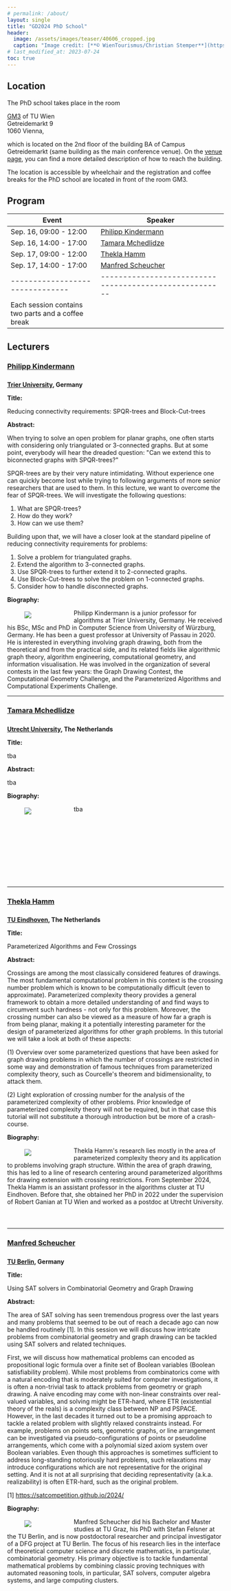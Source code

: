 ```yaml
---
# permalink: /about/
layout: single
title: "GD2024 PhD School"
header:
  image: /assets/images/teaser/40606_cropped.jpg
  caption: "Image credit: [**© WienTourismus/Christian Stemper**](https://foto.wien.info/Bild/Alle/44643)"
# last_modified_at: 2023-07-24
toc: true
---
```


<style type="text/css">
  h3 {
    padding-bottom: .5em;
  }

  div.bio {
    min-height: 175px;
  }

  div.bio > figure {
    margin-bottom: 0;
    margin-top: 5px;
    float: left;
    width: 18%;
    align: left;
    margin-right: 24px;
  }
  div.bio > figure > img {
    margin-bottom: 0;
  }

  div.bio + * {
    clear: both;
  }
</style>

## Location
The PhD school takes place in the room

<a href="https://tuw-maps.tuwien.ac.at/?poi-id=11169&floor=2" target="_blank">GM3</a> of TU Wien<br>
Getreidemarkt 9<br>
1060 Vienna,

which is located on the 2nd floor of the building BA of Campus Getreidemarkt (same building as the main conference venue).
On the <a href="../venue">venue page</a>, you can find a more detailed description of how to reach the building.

The location is accessible by wheelchair and the registration and coffee breaks for the PhD school are located in front of the room GM3.

## Program

| Event                         | Speaker                                              |
|-------------------------------|------------------------------------------------------|
| Sep. 16, 09:00 - 12:00        | <a href="#philipp-kindermann">Philipp Kindermann</a> |
| Sep. 16, 14:00 - 17:00	      | <a href="#tamara-mchedlidze">Tamara Mchedlidze</a>   |
| Sep. 17, 09:00 - 12:00	      | <a href="#thekla-hamm">Thekla Hamm</a>               |              
| Sep. 17, 14:00 - 17:00	      | <a href="#manfred-scheucher">Manfred Scheucher</a>   |
|-------------------------------|------------------------------------------------------|
| Each session contains two parts and a coffee break

 
## Lecturers

### [Philipp Kindermann](https://algo.uni-trier.de/~kindermann)

<p> <strong><a href="https://www.uni-trier.de/">Trier University</a>, Germany</strong> </p>

<p> <strong> Title: </strong> </p>
<p> Reducing connectivity requirements: SPQR-trees and Block-Cut-trees </p>
<p> <strong> Abstract: </strong> </p>
<p> When trying to solve an open problem for planar graphs, one often starts with considering only triangulated or 3-connected graphs. But at some point, everybody will hear the dreaded question: "Can we extend this to biconnected graphs with SPQR-trees?"</p>
<p>SPQR-trees are by their very nature intimidating. Without experience one can quickly become lost while trying to following arguments of more senior researchers that are used to them. In this lecture, we want to overcome the fear of SPQR-trees. We will investigate the following questions:
<ol>
<li> What are SPQR-trees?</li>
<li> How do they work?</li>
<li> How can we use them?</li>
</ol></p>
<p>Building upon that, we will have a closer look at the standard pipeline of reducing connectivity requirements for problems: 
<ol>
<li> Solve a problem for triangulated graphs.</li>
<li> Extend the algorithm to 3-connected graphs.</li>
<li> Use SPQR-trees to further extend it to 2-connected graphs.</li>
<li> Use Block-Cut-trees to solve the problem on 1-connected graphs.</li>
<li> Consider how to handle disconnected graphs.</li>
</ol></p>

<p> <strong> Biography: </strong> </p>
<div class="bio">
  <figure >
  <img src="../../assets/images/lecturer/Philipp_Kindermann_cropped.jpg">
  <!-- <footer style="font-size: 12px"></footer> -->
  <!-- <figcaption>Caption goes here</figcaption> -->
</figure>
<p> Philipp Kindermann is a junior professor for algorithms at Trier University, Germany. He received his BSc, MSc and PhD in Computer Science from University of Würzburg, Germany. He has been a guest professor at University of Passau in 2020.  He is interested in everything involving graph drawing, both from the theoretical and from the practical side, and its related fields like algorithmic graph theory, algorithm engineering, computational geometry, and information visualisation. He was involved in the organization of several contests in the last few years: the Graph Drawing Contest, the Computational Geometry Challenge, and the Parameterized Algorithms and Computational Experiments Challenge. </p>
</div>

<hr>

### [Tamara Mchedlidze](https://www.uu.nl/staff/TMtsentlintze1)
<p> <strong><a href="https://www.uu.nl/">Utrecht University</a>, The Netherlands</strong> </p>

<p> <strong> Title: </strong> </p>
<p> tba </p>
<p> <strong> Abstract: </strong> </p>
<p> tba </p>

<p> <strong> Biography: </strong> </p>
<div class="bio">
  <figure>
  <img src="../../assets/images/lecturer/Tamara_Mchedlidze_cropped.jpg">
  <!-- <footer style="font-size: 12px"></footer> -->
  <!-- <figcaption>Caption goes here</figcaption> -->
</figure>
<p> tba </p>
</div>

<hr>

### [Thekla Hamm](https://www.ac.tuwien.ac.at/people/thamm/)
<p> <strong><a href="https://www.tue.nl/">TU Eindhoven</a>, The Netherlands</strong> </p>

<p> <strong> Title: </strong> </p>
<p> Parameterized Algorithms and Few Crossings </p>
<p> <strong> Abstract: </strong> </p>
<p> Crossings are among the most classically considered features of drawings. The most fundamental computational problem in this context is the crossing number problem which is known to be computationally difficult (even to approximate). Parameterized complexity theory provides a general framework to obtain a more detailed understanding of and find ways to circumvent such hardness - not only for this problem. Moreover, the crossing number can also be viewed as a measure of how far a graph is from being planar, making it a potentially interesting parameter for the design of parameterized algorithms for other graph problems. In this tutorial we will take a look at both of these aspects:</p>
<p> (1) Overview over some parameterized questions that have been asked for graph drawing problems in which the number of crossings are restricted in some way and demonstration of famous techniques from parameterized complexity theory, such as Courcelle's theorem and bidimensionality, to attack them.</p>
<p> (2) Light exploration of crossing number for the analysis of the parameterized complexity of other problems.
Prior knowledge of parameterized complexity theory will not be required, but in that case this tutorial will not substitute a thorough introduction but be more of a crash-course. </p>

<p><strong> Biography: </strong> </p>
<div class="bio">
<figure>
  <img src="../../assets/images/lecturer/Thekla_Hamm_cropped.jpg">
  <!-- <footer style="font-size: 12px"></footer> -->
  <!-- <figcaption>Caption goes here</figcaption> -->
</figure>
<p> Thekla Hamm's research lies mostly in the area of parameterized complexity theory and its application to problems involving graph structure. Within the area of graph drawing, this has led to a line of research centering around parameterized algorithms for drawing extension with crossing restrictions. From September 2024, Thekla Hamm is an assistant professor in the algorithms cluster at TU Eindhoven. Before that, she obtained her PhD in 2022 under the supervision of Robert Ganian at TU Wien and worked as a postdoc at Utrecht University.
</p>
</div>

<hr>

### [Manfred Scheucher](https://page.math.tu-berlin.de/~scheuch/)
<p> <strong><a href="https://www.tu.berlin/">TU Berlin</a>, Germany</strong> </p>

<p> <strong> Title: </strong> </p>
<p> Using SAT solvers in Combinatorial Geometry and Graph Drawing </p>
<p> <strong> Abstract: </strong> </p>
<p> The area of SAT solving has seen tremendous progress over the last years and many problems that seemed to be out of reach a decade ago can now be handled routinely [1]. In this session we will discuss how intricate problems from combinatorial geometry and graph drawing can be tackled using SAT solvers and related techniques. </p>

<p> First, we will discuss how mathematical problems can encoded as propositional logic formula over a finite set of Boolean variables (Boolean satisfiability problem). While most problems from combinatorics come with a natural encoding that is moderately suited for computer investigations, it is often a non-trivial task to attack problems from geometry or graph drawing. A naive encoding may come with non-linear constraints over real-valued variables, and solving might be ETR-hard, where ETR (existential theory of the reals) is a complexity class between NP and PSPACE. However, in the last decades it turned out to be a promising approach to tackle a related problem with slightly relaxed constraints instead. For example, problems on points sets, geometric graphs, or line arrangement can be investigated via pseudo-configurations of points or pseudoline arrangements, which come with a polynomial sized axiom system over Boolean variables. Even though this approaches is sometimes sufficient to address long-standing notoriously hard problems, such relaxations may introduce configurations which are not representative for the original setting. And it is not at all surprising that deciding representativity (a.k.a. realizability) is often ETR-hard, such as the original problem.</p>

<p>[1] <a href="https://satcompetition.github.io/2024/">https://satcompetition.github.io/2024/</a></p>

<p> <strong> Biography: </strong> </p>
<div class="bio">
<figure>
  <img src="../../assets/images/lecturer/Manfred_Scheucher_cropped.jpg">
  <!-- <footer style="font-size: 12px"></footer> -->
  <!-- <figcaption>Caption goes here</figcaption> -->
</figure>
<p> Manfred Scheucher did his Bachelor and Master studies at TU Graz, his PhD with Stefan Felsner at the TU Berlin, and is now postdoctoral researcher and principal investigator of a DFG project at TU Berlin. The focus of his research lies in the interface of theoretical computer science and discrete mathematics, in particular, combinatorial geometry. His primary objective is to tackle fundamental mathematical problems by combining classic proving techniques with automated reasoning tools, in particular, SAT solvers, computer algebra systems, and large computing clusters. </p>
</div>
